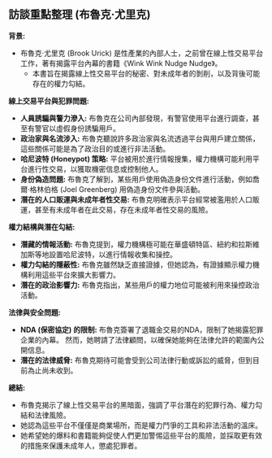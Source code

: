 ## 訪談重點整理 (布魯克·尤里克)

**背景:**
*   布魯克·尤里克 (Brook Urick) 是性產業的內部人士，之前曾在線上性交易平台工作，著有揭露平台內幕的書籍《Wink Wink Nudge Nudge》。
    *   本書旨在揭露線上性交易平台的秘密、對未成年者的剝削，以及背後可能存在的權力勾結。

**線上交易平台與犯罪問題:**

*   **人員誘騙與警力滲入:** 布魯克在公司內部發現，有警官使用平台進行調查，甚至有警官以虛假身份誘騙用戶。
*   **政治家與名流涉入:**  布魯克聽說許多政治家與名流透過平台與用戶建立關係，這些關係可能是為了政治目的或進行非法活動。
*   **哈尼波特 (Honeypot) 策略:** 平台被用於進行情報搜集，權力機構可能利用平台進行性交易，以獲取機密信息或控制他人。
*   **身份偽造問題:** 布魯克了解到，某些用戶使用偽造身份文件進行活動，例如喬爾·格林伯格 (Joel Greenberg) 用偽造身份文件參與活動。
*   **潛在的人口販運與未成年者性交易:** 布魯克明確表示平台經常被濫用於人口販運，甚至有未成年者在此交易，存在未成年者性交易的風險。

**權力結構與潛在勾結:**

*   **潛藏的情報活動:** 布魯克提到，權力機構極可能在華盛頓特區、紐約和拉斯維加斯等地設置哈尼波特，以進行情報收集和操控。
*   **權力勾結的隱蔽性:** 布魯克雖然缺乏直接證據，但她認為，有證據顯示權力機構利用這些平台來擴大影響力。
*   **潛在的政治影響力:** 布魯克指出，某些用戶的權力地位可能被利用來操控政治活動。

**法律與安全問題:**

*   **NDA (保密協定) 的限制:** 布魯克簽署了退職金交易的NDA，限制了她揭露犯罪企業的內幕。 然而，她聘請了法律顧問，以確保她能夠在法律允許的範圍內公開信息。
*   **潛在的法律威脅:** 布魯克期待可能會受到公司法律行動或訴訟的威脅，但到目前為止尚未收到。

**總結:**
*   布魯克揭示了線上性交易平台的黑暗面，強調了平台潛在的犯罪行為、權力勾結和法律風險。
*   她認為這些平台不僅僅是商業場所，而是權力鬥爭的工具和非法活動的溫床。
*   她希望她的爆料和書籍能夠促使人們更加警惕這些平台的風險，並採取更有效的措施來保護未成年人，懲處犯罪者。
